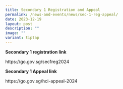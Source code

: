 ```yaml
---
title: Secondary 1 Registration and Appeal
permalink: /news-and-events/news/sec-1-reg-appeal/
date: 2023-12-19
layout: post
description: ""
image: ""
variant: tiptap
---
```

<p><strong>Secondary 1 registration link</strong></p><p><a rel="noopener noreferrer nofollow" target="_blank">https://go.gov.sg/sec1reg2024</a></p><p></p><p><strong>Secondary 1 Appeal link</strong></p><p><a rel="noopener noreferrer nofollow" target="_blank">https://go.gov.sg/hci-appeal-2024</a></p>
